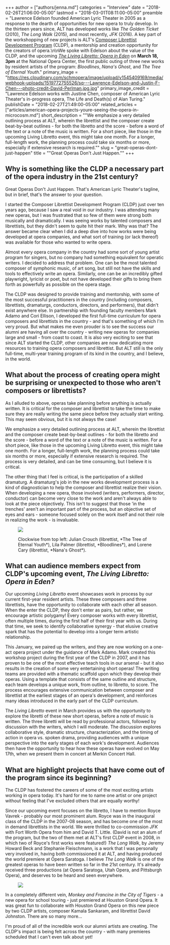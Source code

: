 +++
author = ["authors/jenna.md"]
categories = "Interview"
date = "2018-02-26T21:06:00-05:00"
lastmod = "2018-03-01T08:11:00-05:00"
preamble = "Lawrence Edelson founded American Lyric Theater in 2005 as a response to the dearth of opportunities for new opera to truly develop. In the thirteen years since, ALT has developed works like *The Golden Ticket* (2010), *The Long Walk* (2015), and most recently, *JFK* (2016). A key part of the workshopping of new projects is ALT's [Composer Librettist Development Program](https://www.altnyc.org/composer-librettist-development-program/) (CLDP), a mentorship and creation opportunity for the creators of opera.\n\nWe spoke with Edelson about the value of the CLDP, and the upcoming [*The Living Libretto: Opera in Eden*](https://www.altnyc.org/events/) on **March 18, 3pm** at the National Opera Center, the first public outing of three new works by resident artists of the program: *Bloodlines*, *Nana's Ghost*, and *The Tree of Eternal Youth*."
primary_image = "https://res.cloudinary.com/schmopera/image/upload/v1545409169/media/webhook-uploads/1519772755526/sq---Lawrence-Edelson-and-Justin-F-Chen---photo-credit-David-Perlman.jpg.jpg"
primary_image_credit = "Lawrence Edelson works with Justine Chen, composer of American Lyric Theater's in-progress opera, The Life and Death(s) of Alan Turing."
publishDate = "2018-02-27T21:49:00-05:00"
related_articles = ["articles/american-opera-projects-youre-seeing-the-opera-in-microcosm.md"]
short_description = "&quot;We emphasize a very detailed outlining process at ALT, wherein the librettist and the composer create beat-by-beat outlines - for both the libretto and the score - before a word of the text or a note of the music is written. For a short piece, like those in the upcoming Living Libretto event, this might take one month. For a longer, full-length work, the planning process could take six months or more, especially if extensive research is required.&quot;"
slug = "great-operas-dont-just-happen"
title = "&quot;Great Operas Don&#039;t Just Happen.&quot;"
+++

## Why is something like the CLDP a necessary part of the opera industry in the 21st century?

Great Operas Don't Just Happen. That's American Lyric Theater's tagline, but in brief, that's the answer to your question.

I started the Composer Librettist Development Program (CLDP) just over ten years ago, because I saw a real void in our industry.  I was attending many new operas, but I was frustrated that so few of them were strong both musically and dramatically. I was seeing works by talented composers and librettists, but they didn't seem to quite hit their mark. Why was that?  The answer became clear when I did a deep dive into how works were being developed at opera companies, and what sort of training (or lack thereof) was available for those who wanted to write opera.  

Almost every opera company in the country had some sort of young artist program for singers, but no company had something equivalent for operatic writers. I decided to address that problem. One can be the most talented composer of symphonic music, of art song, but still not have the skills and tools to effectively write an opera. Similarly, one can be an incredibly gifted playwright, lyricist or poet, but not have developed their gifts to bring them forth as powerfully as possible on the opera stage. 

The CLDP was designed to provide training and mentorship, with some of the most successful practitioners in the country (including composers, librettists, dramaturgs, conductors, directors, and performers), that didn't exist anywhere else. In partnership with founding faculty members Mark Adamo and Cori Ellison, I developed the first full-time curriculum for opera composers and librettists in the country - and that's something of which I'm very proud. But what makes me even prouder is to see the success our alumni are having all over the country - writing new operas for companies large and small - from coast to coast.  It is also very exciting to see that since ALT started the CLDP, other companies are now dedicating more resources to training opera composers and librettist. But ALT still is the only full-time, multi-year training program of its kind in the country, and I believe, in the world.

## What about the process of creating opera might be surprising or unexpected to those who aren't composers or librettists?

As I alluded to above, operas take planning before anything is actually written. It is critical for the composer and librettist to take the time to make sure they are really writing the same piece before they actually start writing. This may seem obvious, but it is not always the case!

We emphasize a very detailed outlining process at ALT, wherein the librettist and the composer create beat-by-beat outlines - for both the libretto and the score - before a word of the text or a note of the music is written. For a short piece, like those in the upcoming Living Libretto event, this might take one month. For a longer, full-length work, the planning process could take six months or more, especially if extensive research is required. The process is very detailed, and can be time consuming, but I believe it is critical. 

The other thing that I feel is critical, is the participation of a skilled dramaturg. A dramaturg's job in the new works development process is a kind of diagnostician to help the composer and librettist realize their vision. When developing a new opera, those involved (writers, performers, director, conductor) can become very close to the work and aren't always able to look at the piece objectively. This isn't to suggest that those 'in the trenches' aren't an important part of the process, but an objective set of eyes and ears - someone focused solely on the work itself and not their role in realizing the work - is invaluable. 

<figure data-type="image">

![](https://res.cloudinary.com/schmopera/image/upload/v1545409169/media/webhook-uploads/1519774916510/Librettists.jpg.jpg)
<figcaption>Clockwise from top left: Julian Crouch (librettist, *The Tree of Eternal Youth*), Lila Palmer (librettist, *Bloodlines*), and Lorene Cary (librettist, *Nana's Ghost*).</figcaption>
</figure>

## What can audience members expect from CLDP's upcoming event, *The Living Libretto: Opera in Eden?*

Our upcoming *Living Libretto* event showcases work in process by our current first-year resident artists. These three composers and three librettists, have the opportunity to collaborate with each other all season. When the enter the CLDP, they don't enter as pairs, but rather, we encourage artistic polygamy! Every composer works with every librettist, often multiple times, during the first half of their first year with us. During that time, we seek to identify collaborative synergy - that elusive creative spark that has the potential to develop into a longer term artistic relationship. 

This January, we paired up the writers, and they are now working on a one-act opera project under the guidance of Mark Adamo. Mark created this workshop project during the first year of the CLDP in 2007, and it has proven to be one of the most effective teach tools in our arsenal - but it also results in the creation of some very entertaining short operas! The writing teams are provided with a thematic scaffold upon which they develop their operas. Using a template that consists of the same outline and structure, each team develops a unique work, from outline, to libretto, to score. The process encourages extensive communication between composer and librettist at the earliest stages of an opera's development, and reinforces many ideas introduced in the early part of the CLDP curriculum. 

The *Living Libretto* event in March provides us with the opportunity to explore the libretti of these new short operas, before a note of music is written. The three libretti will be read by professional actors, followed by discussion with the writers, which I will moderate.  The discussion explores collaborative style, dramatic structure, characterization, and the timing of action in opera vs. spoken drama, providing audiences with a unique perspective into the early stages of each work's development. Audiences then have the opportunity to hear how these operas have evolved on May 17th, when we present them in concert at Merkin Concert Hall.

## What are highlight projects that have come out of the program since its beginning?

The CLDP has fostered the careers of some of the most exciting artists working in opera today. It's hard for me to name one artist or one project without feeling that I've excluded others that are equally worthy! 

Since our upcoming event focuses on the libretto, I have to mention Royce Vavrek - probably our most prominent alum. Royce was in the inaugural class of the CLDP in the 2007-08 season, and has become one of the most in demand librettists in the world. We were thrilled to co-commission *JFK* with Fort Worth Opera from him and David T. Little. (David is not an alum of the program, but the two of them met at ALT's first CLDP event in 2008, in which two of Royce's first works were featured!) *The Long Walk*, by Jeremy Howard Beck and Stephanie Fleischmann, is a work that I was personally very involved in, having both commissioned it at ALT, and having produced the world premiere at Opera Saratoga. I believe *The Long Walk* is one of the greatest operas to have been written so far in the 21st century. It's already received three productions (at Opera Saratoga, Utah Opera, and Pittsburgh Opera), and deserves to be heard and seen everywhere.  

<figure data-type="image">

![](https://res.cloudinary.com/schmopera/image/upload/v1545409169/media/webhook-uploads/1519774874857/THE-LONG-WALK---Daniel-Belcher-and-Heather-Johnson---Photo-Gary-David-Gold---Opera-Saratoga.jpg.jpg)
<figcaption></figcaption>
</figure>

In a completely different vein, *Monkey and Francine in the City of Tigers* - a new opera for school touring - just premiered at Houston Grand Opera. It was great fun to collaborate with Houston Grand Opera on this new piece by two CLDP artists, composer Kamala Sankaram, and librettist David Johnston. There are so many more…

I'm proud of all of the incredible work our alumni artists are creating. The CLDP's impact is being felt across the country - with many premieres scheduled that I can't even talk about yet!
